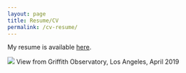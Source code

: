 ```yaml
---
layout: page
title: Resume/CV
permalink: /cv-resume/
---
```

My resume is available <a href="{{ 'assets/Cong-Bryant-Resume-Fall-2022.pdf' | relative_url }}">here</a>.

<div class="hero">
  	<img class="feature-img" src="{{ 'assets/griffith.JPG' | relative_url }}" />
  	View from Griffith Observatory, Los Angeles, April 2019
</div>
